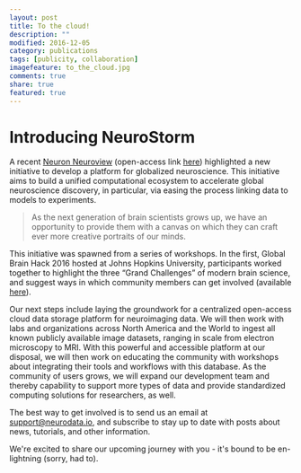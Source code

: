 ```yaml
---
layout: post
title: To the cloud!
description: ""
modified: 2016-12-05
category: publications
tags: [publicity, collaboration]
imagefeature: to_the_cloud.jpg
comments: true
share: true
featured: true
---
```


# Introducing NeuroStorm

A recent [Neuron Neuroview](http://www.cell.com/neuron/fulltext/S0896-6273(16)30783-8) (open-access link [here](https://github.com/jovo/cv/raw/master/ToTheCloud.pdf)) highlighted a new initiative to develop a platform for globalized neuroscience. This initiative aims to build a unified computational ecosystem to accelerate global neuroscience discovery, in particular, via easing the process linking data to models to experiments.

> As the next generation of brain scientists grows up, we have an opportunity to provide them with a canvas on which they can craft ever more creative portraits of our minds.

This initiative was spawned from a series of workshops. In the first, Global Brain Hack 2016 hosted at Johns Hopkins University, participants worked together to highlight the three “Grand Challenges” of modern brain science, and suggest ways in which community members can get involved (available [here](https://arxiv.org/abs/1608.06548)).

Our next steps include laying the groundwork for a centralized open-access cloud data storage platform for neuroimaging data. We will then work with labs and organizations across North America and the World to ingest all known publicly available image datasets, ranging in scale from electron microscopy to MRI. With this powerful and accessible platform at our disposal, we will then work on educating the community with workshops about integrating their tools and workflows with this database. As the community of users grows, we will expand our development team and thereby capability to support more types of data and provide standardized computing solutions for researchers, as well.

The best way to get involved is to send us an email at [support@neurodata.io](mailto:support@neurodata.io), and subscribe to stay up to date with posts about news, tutorials, and other information. 

We're excited to share our upcoming journey with you - it's bound to be en-lightning (sorry, had to).
